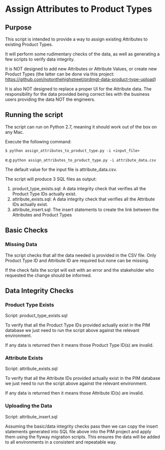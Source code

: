# Assign Attributes to Product Types

## Purpose

This script is intended to provide a way to assign existing Attributes to existing Product Types.

It will perform some rudimentary checks of the data, as well as generating a few scripts to verify data integrity.

It is NOT designed to add new Attributes or Attribute Values, or create new Product Types (the latter can be done via this
project: https://github.com/notonthehighstreet/prdmgt-data-product-type-upload)

It is also NOT designed to replace a proper UI for the Attribute data. The responsibility for the data provided 
being correct lies with the business users providing the data NOT the engineers.


## Running the script

The script can run on Python 2.7, meaning it should work out of the box on any Mac.

Execute the following command:

    $ python assign_attributes_to_product_type.py -i <input_file>

e.g `python assign_attributes_to_product_type.py -i attribute_data.csv`

The default value for the input file is attribute_data.csv.

The script will produce 3 SQL files as output:

1. product_type_exists.sql: A data integrity check that verifies all the Product Type IDs actually exist.
2. attribute_exists.sql: A data integrity check that verifies all the Attribute IDs actually exist.
3. attribute_insert.sql: The insert statements to create the link between the Attributes and Product Types


## Basic Checks

### Missing Data

The script checks that all the data needed is provided in the CSV file. 
Only Product Type ID and Attribute ID are required but none can be missing.

If the check fails the script will exit with an error and the stakeholder who requested the change should be informed.


## Data Integrity Checks

### Product Type Exists

Script: product_type_exists.sql

To verify that all the Product Type IDs provided actually exist in the PIM database we just need to run the 
script above against the relevant environment.

If any data is returned then it means those Product Type ID(s) are invalid.

### Attribute Exists

Script: attribute_exists.sql

To verify that all the Attribute IDs provided actually exist in the PIM database we just need to run the
script above against the relevant environment.

If any data is returned then it means those Attribute ID(s) are invalid.


### Uploading the Data

Script: attribute_insert.sql

Assuming the basic/data integrity checks pass then we can copy the insert statements generated into SQL file above into 
the PIM project and apply them using the flyway migration scripts. This ensures the data will be added to all environments
in a consistent and repeatable way.

